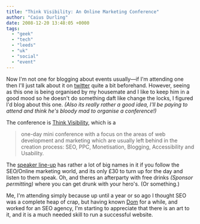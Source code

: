 ```yaml
---
title: "Think Visibility: An Online Marketing Conference"
author: "Caius Durling"
date: 2008-12-20 13:48:05 +0000
tags:
  - "geek"
  - "tech"
  - "leeds"
  - "uk"
  - "social"
  - "event"
---
```


Now I'm not one for blogging about events usually—if I'm attending one then I'll just talk about it on [twitter][] quite a bit beforehand. However, seeing as this one is being organised by my housemate and I like to keep him in a good mood so he doesn't do something daft like change the locks, I figured I'd blog about this one. *(Also its really rather a good idea, I'll be paying to attend and think he's bloody mad to organise a conference!)*

[twitter]: http://twitter.com/caius

The conference is [Think Visibility][tv], which is a

[tv]: http://www.thinkvisibility.com/

> one-day mini conference with a focus on the areas of web development and marketing which are usually left behind in the creation process: SEO, PPC, Monetisation, Blogging, Accessibility and Usability.

The [speaker line-up][speakers] has rather a lot of big names in it if you follow the SEO/Online marketing world, and its only £30 to turn up for the day and listen to them speak. Oh, and theres an afterparty with free drinks *(Sponsor permitting)* where you can get drunk with your hero's. (Or something.)

[speakers]: http://www.thinkvisibility.com/speakers.html

Me, I'm attending simply because up until a year or so ago I thought SEO was a complete heap of crap, but having known [Dom][] for a while, and worked for an SEO agency, I'm starting to appreciate that there is an art to it, and it is a much needed skill to run a successful website.

[Dom]: http://www.thehodge.co.uk/
